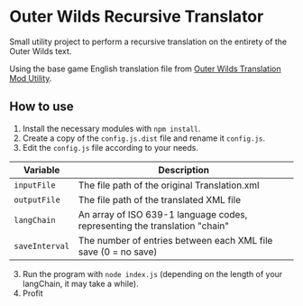 # Outer Wilds Recursive Translator

Small utility project to perform a recursive translation on the entirety of the Outer Wilds text.

Using the base game English translation file from [Outer Wilds Translation Mod Utility](https://github.com/xen-42/outer-wilds-localization-utility).

## How to use

1. Install the necessary modules with `npm install`.
2. Create a copy of the `config.js.dist` file and rename it `config.js`.
3. Edit the `config.js` file according to your needs.

| Variable       | Description                                                                |
|----------------|----------------------------------------------------------------------------|
| `inputFile`    | The file path of the original Translation.xml                              |
| `outputFile`   | The file path of the translated XML file                                   |
| `langChain`    | An array of ISO 639-1 language codes, representing the translation "chain" | 
| `saveInterval` | The number of entries between each XML file save (0 = no save)             |
3. Run the program with `node index.js` (depending on the length of your langChain, it may take a while).
4. Profit